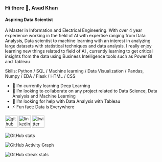
### Hi there 👋, Asad Khan


#### Aspiring Data Scientist

A Master in Information and Electrical Engineering. With over 4 year experience working in the field of AI with expertise ranging from Data Analysis, Data scientist to machine learning with an interest in analyzing large datasets with statistical techniques and data analysis.
I really enjoy learning new things related to field of AI , currently learning to get critical insights from the data using Business Intelligence tools such as Power BI and Tableau


Skills: Python / SQL / Machine learning / Data Visualization / Pandas, Numpy / EDA / Flask / HTML / CSS

- 🌱 I’m currently learning Deep Learning 
- 👯 I’m looking to collaborate on any project related to Data Science, Data Analysis and Machine Learning  
- 🤔 I’m looking for help with Data Analysis with Tableau 
- ⚡ Fun fact: Data is Everywhere 


[<img src='https://cdn.jsdelivr.net/npm/simple-icons@3.0.1/icons/github.svg' alt='github' height='40'>](https://github.com/asadkhan5456)  [<img src='https://cdn.jsdelivr.net/npm/simple-icons@3.0.1/icons/linkedin.svg' alt='linkedin' height='40'>](https://www.linkedin.com/in/www.linkedin.com/in/ak54/)  [<img src='https://cdn.jsdelivr.net/npm/simple-icons@3.0.1/icons/twitter.svg' alt='twitter' height='40'>](https://twitter.com/@addy1016)  

![GitHub stats](https://github-readme-stats.vercel.app/api?username=asadkhan5456&show_icons=true)  

![GitHub Activity Graph](https://activity-graph.herokuapp.com/graph?username=asadkhan5456)  

![GitHub streak stats](https://github-readme-streak-stats.herokuapp.com/?user=asadkhan5456)  



<!---
asadkhan5456/asadkhan5456 is a ✨ special ✨ repository because its `README.md` (this file) appears on your GitHub profile.
You can click the Preview link to take a look at your changes.
--->
